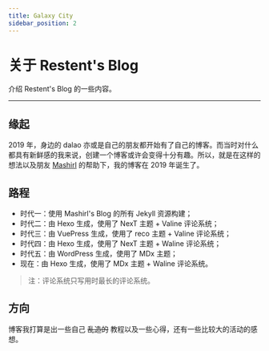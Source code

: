```yaml
---
title: Galaxy City
sidebar_position: 2
---
```


# 关于 Restent's Blog

介绍 Restent's Blog 的一些内容。

---

## 缘起

2019 年，身边的 dalao 亦或是自己的朋友都开始有了自己的博客。而当时对什么都具有新鲜感的我来说，创建一个博客或许会变得十分有趣。所以，就是在这样的想法以及朋友 [Mashirl](https://www.mashirl.com) 的帮助下，我的博客在 2019 年诞生了。

## 路程

- 时代一：使用 Mashirl's Blog 的所有 Jekyll 资源构建；
- 时代二：由 Hexo 生成，使用了 NexT 主题 + Valine 评论系统；
- 时代三：由 VuePress 生成，使用了 reco 主题 + Valine 评论系统；
- 时代四：由 Hexo 生成，使用了 NexT 主题 + Waline 评论系统；
- 时代五：由 WordPress 生成，使用了 MDx 主题；
- 现在：由 Hexo 生成，使用了 MDx 主题 + Waline 评论系统。

> 注：评论系统只写用时最长的评论系统。

## 方向

博客我打算是出一些自己 ~~乱造的~~ 教程以及一些心得，还有一些比较大的活动的感想。